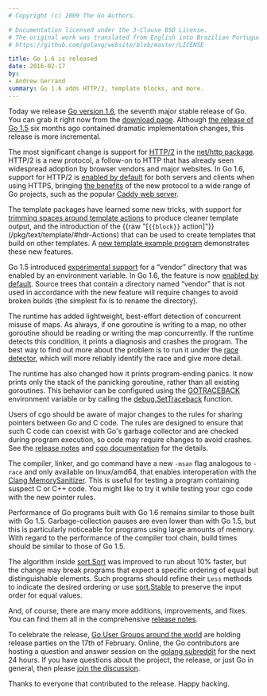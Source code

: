 ```yaml
---
# Copyright (c) 2009 The Go Authors.

# Documentation licensed under the 3-Clause BSD License.
# The original work was translated from English into Brazilian Portuguese.
# https://github.com/golang/website/blob/master/LICENSE

title: Go 1.6 is released
date: 2016-02-17
by:
- Andrew Gerrand
summary: Go 1.6 adds HTTP/2, template blocks, and more.
---
```



Today we release [Go version 1.6](/doc/go1.6),
the seventh major stable release of Go.
You can grab it right now from the [download page](/dl/).
Although [the release of Go 1.5](/blog/go1.5) six months ago
contained dramatic implementation changes,
this release is more incremental.

The most significant change is support for [HTTP/2](https://http2.github.io/)
in the [net/http package](/pkg/net/http/).
HTTP/2 is a new protocol, a follow-on to HTTP that has already seen
widespread adoption by browser vendors and major websites.
In Go 1.6, support for HTTP/2 is [enabled by default](/doc/go1.6#http2)
for both servers and clients when using HTTPS,
bringing [the benefits](https://http2.github.io/faq/) of the new protocol
to a wide range of Go projects,
such as the popular [Caddy web server](https://caddyserver.com/download).

The template packages have learned some new tricks,
with support for [trimming spaces around template actions](/pkg/text/template/#hdr-Text_and_spaces)
to produce cleaner template output,
and the introduction of the {{raw "[`{{block}}` action]"}}(/pkg/text/template/#hdr-Actions)
that can be used to create templates that build on other templates.
A [new template example program](https://cs.opensource.google/go/x/example/+/master:template) demonstrates these new features.

Go 1.5 introduced [experimental support](/s/go15vendor)
for a “vendor” directory that was enabled by an environment variable.
In Go 1.6, the feature is now [enabled by default](/doc/go1.6#go_command).
Source trees that contain a directory named “vendor” that is not used in accordance with the new feature
will require changes to avoid broken builds (the simplest fix is to rename the directory).

The runtime has added lightweight, best-effort detection of concurrent misuse of maps.
As always, if one goroutine is writing to a map, no other goroutine should be reading or writing the map concurrently.
If the runtime detects this condition, it prints a diagnosis and crashes the program.
The best way to find out more about the problem is to run it under the
[race detector](/blog/race-detector),
which will more reliably identify the race and give more detail.

The runtime has also changed how it prints program-ending panics.
It now prints only the stack of the panicking goroutine, rather than all existing goroutines.
This behavior can be configured using the
[GOTRACEBACK](/pkg/runtime/#hdr-Environment_Variables) environment variable
or by calling the [debug.SetTraceback](/pkg/runtime/debug/#SetTraceback) function.

Users of cgo should be aware of major changes to the rules for sharing pointers between Go and C code.
The rules are designed to ensure that such C code can coexist with Go's garbage collector
and are checked during program execution, so code may require changes to avoid crashes.
See the [release notes](/doc/go1.6#cgo) and
[cgo documentation](/cmd/cgo/#hdr-Passing_pointers) for the details.

The compiler, linker, and go command have a new `-msan` flag
analogous to `-race` and only available on linux/amd64,
that enables interoperation with the
[Clang MemorySanitizer](http://clang.llvm.org/docs/MemorySanitizer.html).
This is useful for testing a program containing suspect C or C++ code.
You might like to try it while testing your cgo code with the new pointer rules.

Performance of Go programs built with Go 1.6 remains similar to those built with Go 1.5.
Garbage-collection pauses are even lower than with Go 1.5,
but this is particularly noticeable for programs using large amounts of memory.
With regard to the performance of the compiler tool chain,
build times should be similar to those of Go 1.5.

The algorithm inside [sort.Sort](/pkg/sort/#Sort)
was improved to run about 10% faster,
but the change may break programs that expect a specific ordering
of equal but distinguishable elements.
Such programs should refine their `Less` methods to indicate the desired ordering
or use [sort.Stable](/pkg/sort/#Stable)
to preserve the input order for equal values.

And, of course, there are many more additions, improvements, and fixes.
You can find them all in the comprehensive [release notes](/doc/go1.6).

To celebrate the release,
[Go User Groups around the world](/wiki/Go-1.6-release-party)
are holding release parties on the 17th of February.
Online, the Go contributors are hosting a question and answer session
on the [golang subreddit](https://reddit.com/r/golang) for the next 24 hours.
If you have questions about the project, the release, or just Go in general,
then please [join the discussion](https://www.reddit.com/r/golang/comments/46bd5h/ama_we_are_the_go_contributors_ask_us_anything/).

Thanks to everyone that contributed to the release.
Happy hacking.
